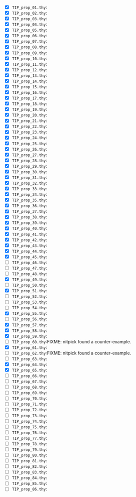 - [X] `TIP_prop_01.thy`:
- [X] `TIP_prop_02.thy`:
- [X] `TIP_prop_03.thy`:
- [X] `TIP_prop_04.thy`:
- [X] `TIP_prop_05.thy`:
- [X] `TIP_prop_06.thy`:
- [X] `TIP_prop_07.thy`:
- [X] `TIP_prop_08.thy`:
- [X] `TIP_prop_09.thy`:
- [X] `TIP_prop_10.thy`:
- [X] `TIP_prop_11.thy`:
- [X] `TIP_prop_12.thy`:
- [X] `TIP_prop_13.thy`:
- [X] `TIP_prop_14.thy`:
- [X] `TIP_prop_15.thy`:
- [X] `TIP_prop_16.thy`:
- [X] `TIP_prop_17.thy`:
- [X] `TIP_prop_18.thy`:
- [X] `TIP_prop_19.thy`:
- [X] `TIP_prop_20.thy`:
- [X] `TIP_prop_21.thy`:
- [X] `TIP_prop_22.thy`:
- [X] `TIP_prop_23.thy`:
- [X] `TIP_prop_24.thy`:
- [X] `TIP_prop_25.thy`:
- [X] `TIP_prop_26.thy`:
- [X] `TIP_prop_27.thy`:
- [X] `TIP_prop_28.thy`:
- [X] `TIP_prop_29.thy`:
- [X] `TIP_prop_30.thy`:
- [X] `TIP_prop_31.thy`:
- [X] `TIP_prop_32.thy`:
- [X] `TIP_prop_33.thy`:
- [X] `TIP_prop_34.thy`:
- [X] `TIP_prop_35.thy`:
- [X] `TIP_prop_36.thy`:
- [X] `TIP_prop_37.thy`:
- [X] `TIP_prop_38.thy`:
- [X] `TIP_prop_39.thy`:
- [X] `TIP_prop_40.thy`:
- [X] `TIP_prop_41.thy`:
- [X] `TIP_prop_42.thy`:
- [X] `TIP_prop_43.thy`:
- [X] `TIP_prop_44.thy`:
- [X] `TIP_prop_45.thy`:
- [ ] `TIP_prop_46.thy`:
- [ ] `TIP_prop_47.thy`:
- [ ] `TIP_prop_48.thy`:
- [X] `TIP_prop_49.thy`:
- [ ] `TIP_prop_50.thy`:
- [X] `TIP_prop_51.thy`:
- [ ] `TIP_prop_52.thy`:
- [ ] `TIP_prop_53.thy`:
- [ ] `TIP_prop_54.thy`:
- [X] `TIP_prop_55.thy`:
- [ ] `TIP_prop_56.thy`:
- [X] `TIP_prop_57.thy`:
- [X] `TIP_prop_58.thy`:
- [X] `TIP_prop_59.thy`:
- [ ] `TIP_prop_60.thy`:FIXME: nitpick found a counter-example.
- [X] `TIP_prop_61.thy`:
- [ ] `TIP_prop_62.thy`:FIXME: nitpick found a counter-example.
- [ ] `TIP_prop_63.thy`:
- [X] `TIP_prop_64.thy`:
- [X] `TIP_prop_65.thy`:
- [ ] `TIP_prop_66.thy`:
- [ ] `TIP_prop_67.thy`:
- [ ] `TIP_prop_68.thy`:
- [ ] `TIP_prop_69.thy`:
- [ ] `TIP_prop_70.thy`:
- [ ] `TIP_prop_71.thy`:
- [ ] `TIP_prop_72.thy`:
- [ ] `TIP_prop_73.thy`:
- [ ] `TIP_prop_74.thy`:
- [ ] `TIP_prop_75.thy`:
- [ ] `TIP_prop_76.thy`:
- [ ] `TIP_prop_77.thy`:
- [ ] `TIP_prop_78.thy`:
- [ ] `TIP_prop_79.thy`:
- [ ] `TIP_prop_80.thy`:
- [ ] `TIP_prop_81.thy`:
- [ ] `TIP_prop_82.thy`:
- [ ] `TIP_prop_83.thy`:
- [ ] `TIP_prop_84.thy`:
- [ ] `TIP_prop_85.thy`:
- [ ] `TIP_prop_86.thy`:
